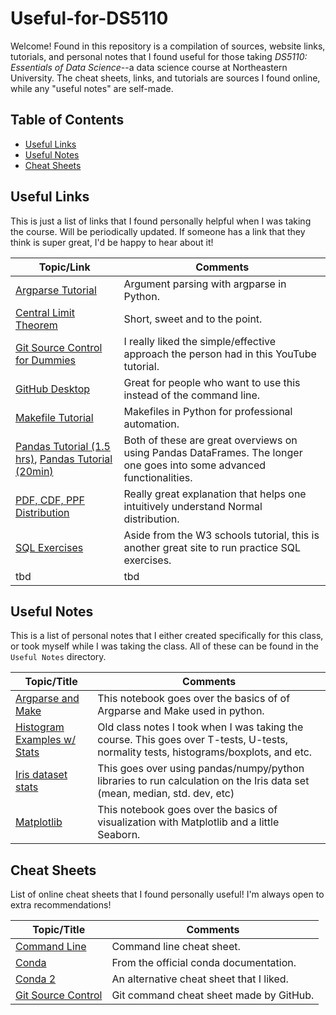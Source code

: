 # Useful-for-DS5110
Welcome! Found in this repository is a compilation of sources, website links, tutorials, and personal notes that I found useful for those taking *DS5110: Essentials of Data Science*--a data science course at Northeastern University. The cheat sheets, links, and tutorials are sources I found online, while any "useful notes" are self-made.

## Table of Contents
* [Useful Links](#useful-links)
* [Useful Notes](#useful-notes)
* [Cheat Sheets](#cheat-sheets)

## Useful Links
This is just a list of links that I found personally helpful when I was taking the course. Will be periodically updated. If someone has a link that they think is super great, I'd be happy to hear about it!

| Topic/Link | Comments |
| ---          | ---  |
| [Argparse Tutorial](https://www.youtube.com/watch?v=88pl8TuuKz0&t=19s) | Argument parsing with argparse in Python. |
| [Central Limit Theorem](https://www.youtube.com/watch?v=YAlJCEDH2uY&start=42) | Short, sweet and to the point. |
| [Git Source Control for Dummies](https://www.youtube.com/watch?v=mJ-qvsxPHpY) | I really liked the simple/effective approach the person had in this YouTube tutorial. |
| [GitHub Desktop](https://www.youtube.com/watch?v=8Dd7KRpKeaE) | Great for people who want to use this instead of the command line. |
| [Makefile Tutorial](https://www.youtube.com/watch?v=Yt-UF7fNLJE) | Makefiles in Python for professional automation. |
| [Pandas Tutorial (1.5 hrs)](https://www.youtube.com/watch?v=2uvysYbKdjM), [Pandas Tutorial (20min)](https://www.youtube.com/watch?v=tRKeLrwfUgU) | Both of these are great overviews on using Pandas DataFrames. The longer one goes into some advanced functionalities. |
| [PDF, CDF, PPF Distribution](https://www.youtube.com/watch?v=3VYupIsbLlY) | Really great explanation that helps one intuitively understand Normal distribution. |
| [SQL Exercises](https://sqlbolt.com) | Aside from the W3 schools tutorial, this is another great site to run practice SQL exercises. |
| tbd | tbd |

## Useful Notes
This is a list of personal notes that I either created specifically for this class, or took myself while I was taking the class. All of these can be found in the `Useful Notes` directory.

| Topic/Title | Comments |
| ---          | ---  |
| [Argparse and Make](https://github.com/charVANder/Useful-for-DS5110/blob/main/Useful%20Notes/argparse_makefile_notes.ipynb) | This notebook goes over the basics of of Argparse and Make used in python. |
| [Histogram Examples w/ Stats](https://github.com/charVANder/Useful-for-DS5110/blob/main/Useful%20Notes/histogram_examples_with_stats.ipynb) | Old class notes I took when I was taking the course. This goes over T-tests, U-tests, normality tests, histograms/boxplots, and etc. |
| [Iris dataset stats](https://github.com/charVANder/Useful-for-DS5110/blob/main/Useful%20Notes/iris_dataset_stats.ipynb) | This goes over using pandas/numpy/python libraries to run calculation on the Iris data set (mean, median, std. dev, etc) |
| [Matplotlib](https://github.com/charVANder/Useful-for-DS5110/blob/main/Useful%20Notes/matplotlib_notes.ipynb) | This notebook goes over the basics of visualization with Matplotlib and a little Seaborn. |

## Cheat Sheets
List of online cheat sheets that I found personally useful! I'm always open to extra recommendations!

| Topic/Title | Comments |
| ---          | ---  |
| [Command Line](https://github.com/charVANder/Useful-for-DS5110/blob/main/Cheat%20Sheets/command_line_cheatsheet.pdf) | Command line cheat sheet. |
| [Conda](https://github.com/charVANder/Useful-for-DS5110/blob/main/Cheat%20Sheets/conda_cheatsheet.pdf) | From the official conda documentation. |
| [Conda 2](https://github.com/charVANder/Useful-for-DS5110/blob/main/Cheat%20Sheets/conda_cheatsheet2.pdf) | An alternative cheat sheet that I liked. |
| [Git Source Control](https://github.com/charVANder/Useful-for-DS5110/blob/main/Cheat%20Sheets/git%20cheat%20sheet.pdf) | Git command cheat sheet made by GitHub. |